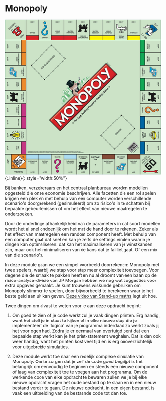 # Monopoly

![](MonopolyBordInternationaal.jpg){:.inline}{: style="width:50%"}

Bij banken, verzekeraars en het centraal planbureau worden modellen opgesteld
die onze economie beschrijven. Alle facetten die een rol spelen krijgen een
plek en met behulp van een computer worden verschillende scenario's
doorgerekend (gesimuleerd) om zo risico's in te schatten bij bepaalde
gebeurtenissen of om het effect van nieuwe maatregelen te onderzoeken.

Door de onderlinge afhankelijkheid van de parameters in dat soort modellen
wordt het al snel ondoenlijk om het met de hand door te rekenen. Zeker als het
effect van maatregelen een random component heeft. Met behulp van een computer
gaat dat snel en kan je zelfs de settings vinden waarin je dingen kan
optimaliseren: dat kan het maximaliseren van je winstkansen zijn, maar ook het
minimaliseren van de kans dat je failliet gaat. Of een mix van die scenario's.

In deze module gaan we een simpel voorbeeld doorrekenen: Monopoly met twee
spelers, waarbij we stap voor stap meer complexiteit toevoegen. Voor degene die
de smaak te pakken heeft en nu al droomt van een baan op de risico-analyse-divisie van JP Morgan hebben we nog wat suggesties voor extra opgaves gemaakt. Je kunt trouwens wiskunde gebruiken om Monopoly slimmer te spelen, door bijvoorbeeld te berekenen waar je het beste geld aan uit kan geven. [Deze video van Stand-up maths](https://www.youtube.com/watch?v=ubQXz5RBBtU&pp=ygUUbnVtcGVycGhpbGUgbW9ub3BvbHk%3D) legt uit hoe.

Twee dingen om alvast te weten voor je aan deze opdracht begint:

1.  Om goed te zien of je code werkt zul je vaak dingen printen. Erg handig, want het stelt je in staat te kijken of in elke nieuwe stap die je implementeert de 'logica' van je programma inderdaad zo werkt zoals jij het voor ogen had. Zodra je er eenmaal van overtuigd bent dat een bepaalde stap werkt kan je het print-statement weghalen. Dat is dan ook weer handig, want het printen kost veel tijd en is erg onoverzichtelijk voor uitgebreide simulaties.

2.  Deze module werkt toe naar een redelijk complexe simulatie van Monopoly. Om te zorgen dat je zelf de code goed begrijpt is het belangrijk om eenvoudig te beginnen en steeds een nieuwe component of laag van complexiteit toe te voegen aan het programma. Om de werkende code van elke opdracht te bewaren zullen we je bij elke nieuwe opdracht vragen het oude bestand op te slaan en in een nieuw bestand verder te gaan. De nieuwe opdracht, in een eigen bestand, is vaak een uitbreiding van de bestaande code tot dan toe.
